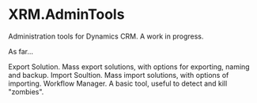 # XRM.AdminTools
Administration tools for Dynamics CRM. A work in progress.

As far...

Export Solution. Mass export solutions, with options for exporting, naming and backup. 
Import Soultion. Mass import solutions, with options of importing. 
Workflow Manager. A basic tool, useful to detect and kill "zombies". 
